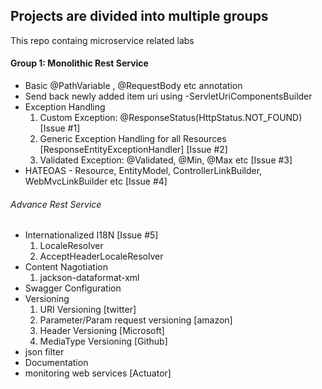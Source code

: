 ## Projects are divided into multiple groups
This repo containg microservice related labs

#### Group 1: Monolithic Rest Service
* Basic @PathVariable , @RequestBody etc annotation
* Send back newly added item uri using -ServletUriComponentsBuilder
* Exception Handling 
  1. Custom Exception: @ResponseStatus(HttpStatus.NOT_FOUND) [Issue #1]
  2. Generic Exception Handling for all Resources [ResponseEntityExceptionHandler] [Issue #2]
  3. Validated Exception: @Validated, @Min, @Max etc [Issue #3]
* HATEOAS - Resource, EntityModel, ControllerLinkBuilder, WebMvcLinkBuilder etc [Issue #4]
 
###### Advance Rest Service
  * Internationalized I18N [Issue #5]
    1. LocaleResolver
	2. AcceptHeaderLocaleResolver
  * Content Nagotiation
    1. jackson-dataformat-xml
  * Swagger Configuration
  * Versioning
    1. URI Versioning [twitter]
	2. Parameter/Param request versioning [amazon]
	3. Header Versioning [Microsoft]
	4. MediaType Versioning [Github]
  * json filter
  * Documentation
  * monitoring web services [Actuator]
